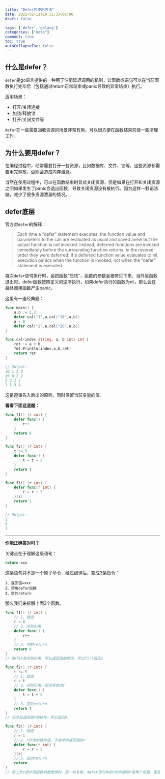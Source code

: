 ```yaml
---
title: "Defer的使用方法"
date: 2021-02-11T10:31:33+08:00
draft: false

tags: ['defer','golang']
categories: ["note"]
comment: true
toc: true
autoCollapseToc: false
---
```


## 什么是defer？

`defer`是go语言提供的一种用于注册延迟调用的机制，让函数或语句可以在当前函数执行完毕后（包括通过return正常结束或panic导致的异常结束）执行。

适用场景：

- 打开/关闭连接
- 加锁/释放锁
- 打开/关闭文件等

`defer`在一些需要回收资源的场景非常有用，可以很方便在函数结束前做一些清理工作。

## 为什么要用defer？

在编程过程中，经常需要打开一些资源，比如数据库、文件、锁等，这些资源都需要用完释放，否则会造成内存泄漏。

当然在使用过程中，可以在函数结束时显式关闭资源，但是如果在打开和关闭资源之间如果发生了panic会退出函数，导致关闭资源没有被执行。因为这样一颗语法糖，减少了很多资源泄漏的情况。

## defer底层

官方对`defer`的解释：

> Each time a “defer” statement executes, the function value and parameters to the call are evaluated as usual and saved anew but the actual function is not invoked. Instead, deferred functions are invoked immediately before the surrounding function returns, in the reverse order they were deferred. If a deferred function value evaluates to nil, execution panics when the function is invoked, not when the “defer” statement is executed.

每次`defer`语句执行时，会把函数“压栈”，函数的参数会被拷贝下来，当外层函数退出时，defer函数按照定义的逆序执行，如果defer执行的函数为nil，那么会在最终调用函数产生panic。

这里有一道经典题：

```go
func main() {
	a,b := 1,2
	defer cal("1",a,cal("10",a,b))
	a = 0
	defer cal("2",a,cal("20",a,b))
}

func cal(index string, a, b int) int {
	ret := a + b
	fmt.Println(index,a,b,ret)
	return ret
}

// Output:
10 1 2 3
20 0 2 2
2 0 2 2
1 1 3 4
```

这是遵循先入后出的原则，同时保留当前变量的值。

**看看下面这道题：**

```go
func f1() (r int) {
    defer func() {
        r++
    }
    return 0
}

func f2() (r int) {
    t := 5
    defer func() {
        t = t + 5
    }
    return t
}

func f3() (r int) {
    defer func(r int) {
        r = r + 5
    }(r)
    return 1
}

// Output:
1
5
1
```

---

**你能正确答对吗？**

关键点在于理解这条语句：

```go
return xxx
```

这条语句并不是一个原子命令，经过编译后，变成3条指令：

```
1、返回值=xxx
2、调用defer函数
3、空的return
```

那么我们来拆解上面3个函数。

```go
func f1() (r int) {
    // 1、赋值
    r = 0
    // 2、闭包引用
    defer func() {
        r++
    }
    // 3、空的return
    return 0
}
// defer是闭包引用，所以返回值被修改，所以f1()返回1

func f2() (r int) {
    t := 5
    // 1、赋值
    r = t
    // 2、闭包引用，但没有修改r
    defer func() {
        t = t + 5
    }
    // 3、空的return
    return t
}
// 没涉及返回值r的操作，所以返回5

func f3() (r int) {
    // 1、赋值
    r = 1
    // 2、r作为参数传值，不会修改返回值的r
    defer func(r int) {
        r = r + 5
    }(r)
    // 3、空的return
    return 
}
// 第二步r是作为函数参数使用的，是一份复制，defer语句中的r和外面的r是两个变量，里面r的变化不会改变外面r，所以返回1.
```
